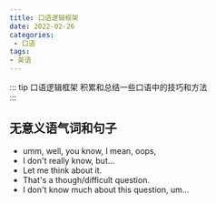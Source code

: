 ```yaml
---
title: 口语逻辑框架
date: 2022-02-26
categories:
 - 口语
tags:
- 英语
---
```



::: tip 口语逻辑框架 
积累和总结一些口语中的技巧和方法  
:::

<Boxx type="warning" changeTime="30000"  /> 

## 无意义语气词和句子
- umm, well, you know, I mean, oops,     
- I don't really know, but...     
- Let me think about it.   
- That's a though/difficult question.   
- I don't know much about this question, um...
